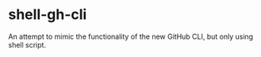 # shell-gh-cli
An attempt to mimic the functionality of the new GitHub CLI, but only using shell script.
